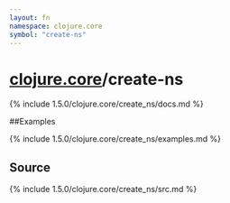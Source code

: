 ```yaml
---
layout: fn
namespace: clojure.core
symbol: "create-ns"
---
```


# [clojure.core](../)/create-ns

{% include 1.5.0/clojure.core/create_ns/docs.md %}

##Examples

{% include 1.5.0/clojure.core/create_ns/examples.md %}
## Source
{% include 1.5.0/clojure.core/create_ns/src.md %}

